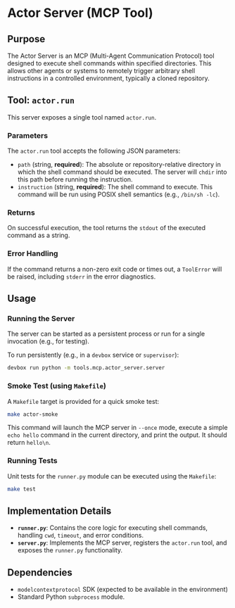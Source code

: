# Actor Server (MCP Tool)

## Purpose

The Actor Server is an MCP (Multi-Agent Communication Protocol) tool designed to execute shell commands within specified directories. This allows other agents or systems to remotely trigger arbitrary shell instructions in a controlled environment, typically a cloned repository.

## Tool: `actor.run`

This server exposes a single tool named `actor.run`.

### Parameters

The `actor.run` tool accepts the following JSON parameters:

-   `path` (string, **required**): The absolute or repository-relative directory in which the shell command should be executed. The server will `chdir` into this path before running the instruction.
-   `instruction` (string, **required**): The shell command to execute. This command will be run using POSIX shell semantics (e.g., `/bin/sh -lc`).

### Returns

On successful execution, the tool returns the `stdout` of the executed command as a string.

### Error Handling

If the command returns a non-zero exit code or times out, a `ToolError` will be raised, including `stderr` in the error diagnostics.

## Usage

### Running the Server

The server can be started as a persistent process or run for a single invocation (e.g., for testing).

To run persistently (e.g., in a `devbox` service or `supervisor`):

```bash
devbox run python -m tools.mcp.actor_server.server
```

### Smoke Test (using `Makefile`)

A `Makefile` target is provided for a quick smoke test:

```bash
make actor-smoke
```

This command will launch the MCP server in `--once` mode, execute a simple `echo hello` command in the current directory, and print the output. It should return `hello\n`.

### Running Tests

Unit tests for the `runner.py` module can be executed using the `Makefile`:

```bash
make test
```

## Implementation Details

-   **`runner.py`**: Contains the core logic for executing shell commands, handling `cwd`, `timeout`, and error conditions.
-   **`server.py`**: Implements the MCP server, registers the `actor.run` tool, and exposes the `runner.py` functionality.

## Dependencies

-   `modelcontextprotocol` SDK (expected to be available in the environment)
-   Standard Python `subprocess` module.
